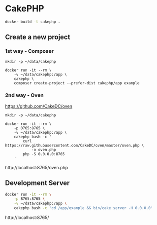 # CakePHP

```bash
docker build -t cakephp .
```

## Create a new project

### 1st way - Composer

```
mkdir -p ~/data/cakephp

docker run -it --rm \
    -v ~/data/cakephp:/app \
    cakephp \
    composer create-project --prefer-dist cakephp/app example
```

### 2nd way - Oven

<https://github.com/CakeDC/oven>

```
mkdir -p ~/data/cakephp

docker run -it --rm \
    -p 8765:8765 \
    -v ~/data/cakephp:/app \
    cakephp bash -c '
        curl https://raw.githubusercontent.com/CakeDC/oven/master/oven.php \
            -o oven.php
        php -S 0.0.0.0:8765
    '
```

http://localhost:8765/oven.php

## Development Server

```bash
docker run -it --rm \
    -p 8765:8765 \
    -v ~/data/cakephp:/app \
    cakephp bash -c 'cd /app/example && bin/cake server -H 0.0.0.0'
```

http://localhost:8765/
